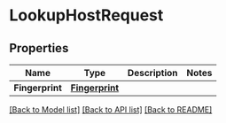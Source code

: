 # LookupHostRequest

## Properties

Name | Type | Description | Notes
------------ | ------------- | ------------- | -------------
**Fingerprint** | [**Fingerprint**](Fingerprint.md) |  | 

[[Back to Model list]](../README.md#documentation-for-models) [[Back to API list]](../README.md#documentation-for-api-endpoints) [[Back to README]](../README.md)


